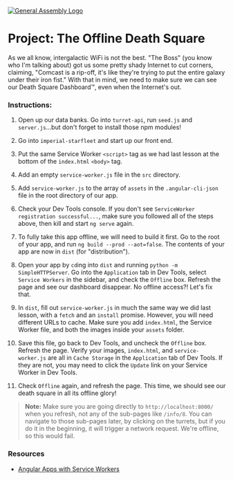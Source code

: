 [![General Assembly Logo](https://camo.githubusercontent.com/1a91b05b8f4d44b5bbfb83abac2b0996d8e26c92/687474703a2f2f692e696d6775722e636f6d2f6b6538555354712e706e67)](https://generalassemb.ly/education/web-development-immersive)

# Project: The **Offline** Death Square

As we all know, intergalactic WiFi is not the best.  "The Boss" (you know who I'm talking about) got us some pretty shady Internet to cut corners, claiming, "Comcast is a rip-off, it's like they're trying to put the entire galaxy under their iron fist."  With that in mind, we need to make sure we can see our Death Square Dashboard™, even when the Internet's out.

### Instructions:

1. Open up our data banks.  Go into `turret-api`, run `seed.js` and `server.js`...but don't forget to install those npm modules!

2. Go into `imperial-starfleet` and start up our front end.

3. Put the same Service Worker `<script>` tag as we had last lesson at the bottom of the `index.html` `<body>` tag.

4. Add an empty `service-worker.js` file in the `src` directory.

5. Add `service-worker.js` to the array of `assets` in the `.angular-cli-json` file in the root directory of our app.

6. Check your Dev Tools console.  If you don't see `ServiceWorker registration successful...`, make sure you followed all of the steps above, then kill and start `ng serve` again.

7. To fully take this app offline, we will need to build it first.  Go to the root of your app, and run `ng build --prod --aot=false`.  The contents of your app are now in `dist` (for "distribution").  

8. Open your app by `cd`ing into `dist` and running `python -m SimpleHTTPServer`.  Go into the `Application` tab in Dev Tools, select `Service Workers` in the sidebar, and check the `Offline` box.  Refresh the page and see our dashboard disappear.  No offline access?!  Let's fix that.

9. In `dist`, fill out `service-worker.js` in much the same way we did last lesson, with a `fetch` and an `install` promise.  However, you will need different URLs to cache.  Make sure you add `index.html`, the Service Worker file, and both the images inside your `assets` folder.

10. Save this file, go back to Dev Tools, and uncheck the `Offline` box.  Refresh the page.  Verify your images, `index.html`, and `service-worker.js` are all in `Cache Storage` in the `Application` tab of Dev Tools.  If they are not, you may need to click the `Update` link on your Service Worker in Dev Tools.

11. Check `Offline` again, and refresh the page.  This time, we should see our death square in all its offline glory!

>**Note:** Make sure you are going directly to `http://localhost:8000/` when you refresh, not any of the sub-pages like `/info/8`.  You can navigate to those sub-pages later, by clicking on the turrets, but if you do it in the beginning, it will trigger a network request.  We're offline, so this would fail.

### Resources

- [Angular Apps with Service Workers](https://coryrylan.com/blog/fast-offline-angular-apps-with-service-workers)